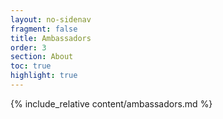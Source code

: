 ```yaml
---
layout: no-sidenav
fragment: false
title: Ambassadors
order: 3
section: About
toc: true
highlight: true
---
```


{% include_relative content/ambassadors.md %}
